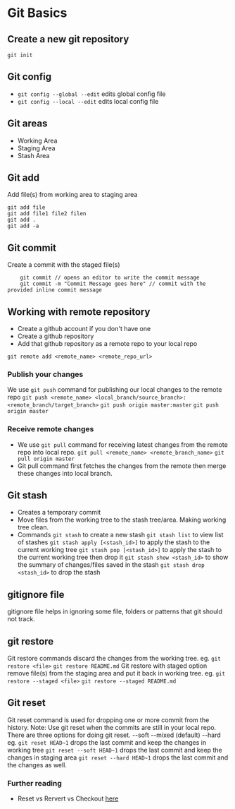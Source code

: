 # Git Basics

## Create a new git repository
`git init`

## Git config
- `git config --global --edit` edits global config file
- `git config --local --edit` edits local config file

## Git areas
- Working Area
- Staging Area
- Stash Area

## Git add
Add file(s) from working area to staging area
```
git add file
git add file1 file2 filen
git add .
git add -a
```

## Git commit
Create a commit with the staged file(s)
```
    git commit // opens an editor to write the commit message
    git commit -m "Commit Message goes here" // commit with the provided inline commit message
```

## Working with remote repository
- Create a github account if you don't have one
- Create a github repository
- Add that github repository as a remote repo to your local repo
```
git remote add <remote_name> <remote_repo_url>
```

### Publish your changes
We use `git push` command for publishing our local changes to the remote repo
`git push <remote_name> <local_branch/source_branch>:<remote_branch/target_branch>`
`git push origin master:master`
`git push origin master`

### Receive remote changes
- We use `git pull` command for receiving latest changes from the remote repo into local repo.
`git pull <remote_name> <remote_branch_name>`
`git pull origin master`
- Git pull command first fetches the changes from the remote then merge these changes into local branch.

## Git stash
- Creates a temporary commit
- Move files from the working tree to the stash tree/area. Making working tree clean.
- Commands
    `git stash` to create a new stash
    `git stash list` to view list of stashes
    `git stash apply [<stash_id>]` to apply the stash to the current working tree
    `git stash pop [<stash_id>]` to apply the stash to the current working tree then drop it
    `git stash show <stash_id>` to show the summary of changes/files saved in the stash
    `git stash drop <stash_id>` to drop the stash

## gitignore file
gitignore file helps in ignoring some file, folders or patterns that git should not track.

## git restore
Git restore commands discard the changes from the working tree.
    eg. `git restore <file>` `git restore README.md`
    Git restore with staged option remove file(s) from the staging area and put it back in working tree.
    eg. `git restore --staged <file>` `git restore --staged README.md`

## Git reset
Git reset command is used for dropping one or more commit from the history. 
Note: Use git reset when the commits are still in your local repo.
There are three options for doing git reset.
--soft
--mixed (default)
--hard
eg. `git reset HEAD~1` drops the last commit and keep the changes in working tree
`git reset --soft HEAD~1` drops the last commit and keep the changes in staging area
`git reset --hard HEAD~1` drops the last commit and the changes as well.

### Further reading
- Reset vs Rervert vs Checkout [here](https://sillevl.gitbooks.io/git/content/advanced/reset-checkout-revert/)